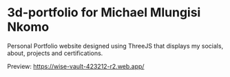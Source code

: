 # 3d-portfolio for Michael Mlungisi Nkomo

Personal Portfolio website designed using ThreeJS that displays my socials, about, projects and certifications.

Preview: https://wise-vault-423212-r2.web.app/
